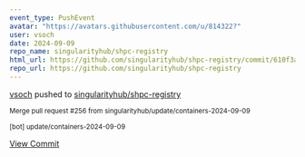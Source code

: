 ```yaml
---
event_type: PushEvent
avatar: "https://avatars.githubusercontent.com/u/814322?"
user: vsoch
date: 2024-09-09
repo_name: singularityhub/shpc-registry
html_url: https://github.com/singularityhub/shpc-registry/commit/610f3a1bfd39e640716d3869eccffe9fdf15e294
repo_url: https://github.com/singularityhub/shpc-registry
---
```


<a href='https://github.com/vsoch' target='_blank'>vsoch</a> pushed to <a href='https://github.com/singularityhub/shpc-registry' target='_blank'>singularityhub/shpc-registry</a>

<small>Merge pull request #256 from singularityhub/update/containers-2024-09-09

[bot] update/containers-2024-09-09</small>

<a href='https://github.com/singularityhub/shpc-registry/commit/610f3a1bfd39e640716d3869eccffe9fdf15e294' target='_blank'>View Commit</a>